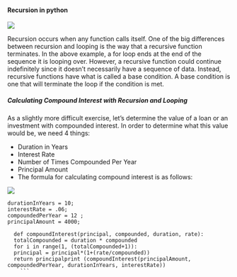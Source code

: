#### Recursion in python

![](https://hackernoon.com/hn-images/1*fRTXgLKPanRlrZTd8V02yw.png)

Recursion occurs when any function calls itself. One of the big differences between recursion and looping is the way that a recursive function terminates. In the above example, a for loop ends at the end of the sequence it is looping over. However, a recursive function could continue indefinitely since it doesn’t necessarily have a sequence of data. Instead, recursive functions have what is called a base condition. A base condition is one that will terminate the loop if the condition is met.

##### Calculating Compound Interest with Recursion and Looping

As a slightly more difficult exercise, let’s determine the value of a loan or an investment with compounded interest. In order to determine what this value would be, we need 4 things:

- Duration in Years
- Interest Rate
- Number of Times Compounded Per Year
- Principal Amount
- The formula for calculating compound interest is as follows:

![](https://hackernoon.com/hn-images/1*UqPzTlpM_Ny1VoBjeim39g.png)



``` 
durationInYears = 10;
interestRate = .06;
compoundedPerYear = 12 ;
principalAmount = 4000;
 
  def compoundInterest(principal, compounded, duration, rate):
  totalCompounded = duration * compounded
  for i in range(1, (totalCompounded+1)):
  principal = principal*(1+(rate/compounded))
  return principalprint (compoundInterest(principalAmount, compoundedPerYear, durationInYears, interestRate))
	```
